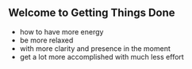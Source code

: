 ## Welcome to Getting Things Done

- how to have more energy
- be more relaxed
- with more clarity and presence in the moment
- get a lot more accomplished with much less effort
